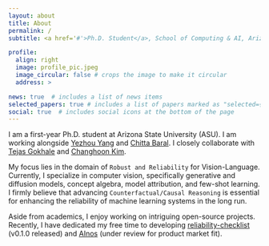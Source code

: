 ```yaml
---
layout: about
title: About
permalink: /
subtitle: <a href='#'>Ph.D. Student</a>, School of Computing & AI, Arizona State University.

profile:
  align: right
  image: profile_pic.jpeg
  image_circular: false # crops the image to make it circular
  address: >

news: true  # includes a list of news items
selected_papers: true # includes a list of papers marked as "selected={true}"
social: true  # includes social icons at the bottom of the page
---
```


I am a first-year Ph.D. student at Arizona State University (ASU). I am working alongside [Yezhou Yang](https://yezhouyang.engineering.asu.edu) and [Chitta Baral](https://cogintlab-asu.github.io/). I closely collaborate with [Tejas Gokhale](https://www.tejasgokhale.com) and [Changhoon Kim](https://sites.google.com/asu.edu/changhoonkim).
 <!-- from the University of Maryland and Changhoon Kim, a Ph.D. Candidate. -->
<!-- I receieved my master's in computer science with a [thesis](https://www.proquest.com/openview/a3e03e583ae1ebb3be1004f80efc1261/1?pq-origsite=gscholar&cbl=18750&diss=y) in December 2022 from ASU. -->

<!-- I am a second year PhD student at Arizona State University (ASU). I will be receiving my masters in computer science with thesis in December, 2022 from ASU. I will be `continuing my ongoing research work as a part of my graduate studies`.  -->




My focus lies in the domain of `Robust and Reliability` for Vision-Language. Currently, I specialize in computer vision, specifically generative and diffusion models, concept algebra, model attribution, and few-shot learning. I firmly believe that advancing `Counterfactual/Causal Reasoning` is essential for enhancing the reliability of machine learning systems in the long run.

Aside from academics, I enjoy working on intriguing open-source projects. Recently, I have dedicated my free time to developing [reliability-checklist](https://github.com/Maitreyapatel/reliability-checklist) (v0.1.0 released) and [AInos](https://ainosai.com) (under review for product market fit).

<!-- I work with [Yezhou Yang](https://yezhouyang.engineering.asu.edu) and [Chitta Baral](https://cogintlab-asu.github.io/). I also closely collaborate with [Tejas Gokhale](https://www.tejasgokhale.com) (University of Maryland) and [Changhoon Kim](https://sites.google.com/asu.edu/changhoonkim) (Ph.D. Candidate).

My goal as a Ph.D. student is to pursue research in the domain of `Robust and Reliability` for Vision-Language. My current research lie in computer vision specifically generative and diffusion models, concept algebra, model attribution, and few-shot learning. Apart from this, I genuinely believe that `Counterfactual/Causal Reasoning` will play the most important role in long term to improve the reliability of the ML systems.

Apart from academics, I like to work on interesting open-source projects. Recently, I'm spending my free time developing [reliability-checklist](https://github.com/Maitreyapatel/reliability-checklist) (v0.1.0 is out) and [not-so-secure-ai](https://github.com/Maitreyapatel/gotta-catch-em-all) (under review for product market fit).  -->


<!-- My goal as a PhD student is to persue the research in the domain of `Robust and Efficient` Multi-modal representation learning. To acheive this, I truly believe that `Counterfactual/Causal Reasoning` will play the msot important role. Apart from this, I'm super interested in using `Language as a Computation tool` for robotics tasks and Visual Language Navigation. -->

<!-- Write your biography here. Tell the world about yourself. Link to your favorite [subreddit](http://reddit.com). You can put a picture in, too. The code is already in, just name your picture `prof_pic.jpg` and put it in the `img/` folder.

Put your address / P.O. box / other info right below your picture. You can also disable any these elements by editing `profile` property of the YAML header of your `_pages/about.md`. Edit `_bibliography/papers.bib` and Jekyll will render your [publications page](/al-folio/publications/) automatically.

Link to your social media connections, too. This theme is set up to use [Font Awesome icons](http://fortawesome.github.io/Font-Awesome/) and [Academicons](https://jpswalsh.github.io/academicons/), like the ones below. Add your Facebook, Twitter, LinkedIn, Google Scholar, or just disable all of them. -->
